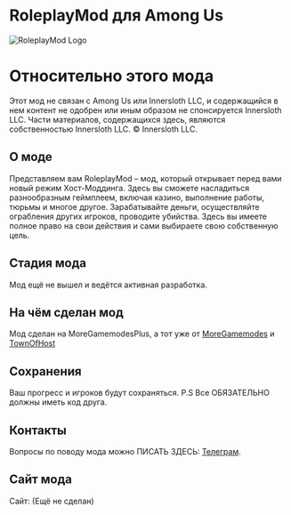 
# RoleplayMod для Among Us

![RoleplayMod Logo](url-to-your-logo.png)

# Относительно этого мода
Этот мод не связан с Among Us или Innersloth LLC, и содержащийся в нем контент не одобрен или иным образом не спонсируется Innersloth LLC. Части материалов, содержащихся здесь, являются собственностью Innersloth LLC. © Innersloth LLC.

## О моде
Представляем вам RoleplayMod – мод, который открывает перед вами новый режим Хост-Моддинга. Здесь вы сможете насладиться разнообразным геймплеем, включая казино, выполнение работы, тюрьмы и многое другое. Зарабатывайте деньги, осуществляйте ограбления других игроков, проводите убийства. Здесь вы имеете полное право на свои действия и сами выбираете свою собственную цель.

## Стадия мода
Мод ещё не вышел и ведётся активная разработка.

## На чём сделан мод
Мод сделан на MoreGamemodesPlus, а тот уже от [MoreGamemodes](https://github.com/Rabek009/MoreGamemodes) и [TownOfHost]()

## Сохранения
Ваш прогресс и игроков будут сохраняться.
P.S Все ОБЯЗАТЕЛЬНО должны иметь код друга.

## Контакты
Вопросы по поводу мода можно ПИСАТЬ ЗДЕСЬ: [Телеграм](https://t.me/ModLoot).
## Сайт мода
Сайт: (Ещё не сделан)
